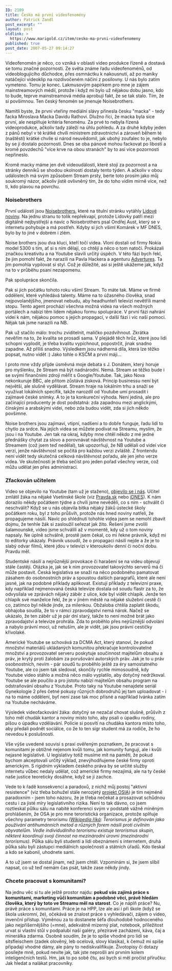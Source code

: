 ```yaml
---
ID: 2109
title: Česko má první videofenomény
author: Patrick Zandl
post_excerpt: ""
layout: post
oldlink: >
  https://www.marigold.cz/item/cesko-ma-prvni-videofenomeny
published: true
post_date: 2007-05-27 09:14:27
---
```

Videofenomén je něco, co vzniká v oblasti video produkce řízeně a dostavá se tomu značné pozornosti. Ze světa známe řadu videofenoménů, od videoblogujícího důchodce, přes osmnáctku k nakousnutí, až po maníky natáčející videoklip na rozdivočeném náčiní z posilovny. U nás bylo zatím vymeteno. Tomu je konec. Lakmusovým papírkem pro mne je zájem mainstreamových médií, protože i když mi bylo už nějakou dobu jasno, kdo to bude, teprve mainstreamová média aprobují fakt, že se tak stalo. Tím, že si povšimnou. Ten český fenomén se jmenuje Noisebrothers. 

Namítli byste, že první vteřiny mediální slávy přinesla česku "macka" - tedy facka Miroslava Macka Davidu Rathovi. Dlužno říci, že macka byla sice první, ale nesplňuje kritéria fenoménu. Za prvé to nebyla řízená videoprodukce, ačkoliv tady záleží na úhlu pohledu. A za druhé kdyby jeden z pánů nebyl v té krátké chvíli ministrem zdravotnictví a zároveň během té (naštěstí) krátké chvíle si národ neuvědomil, jak ubohý zoufalec to je, nebylo by se jí dostalo pozornosti. Dnes se oba pánové mohou fackovat po libosti a kromě povzdechů "více krve na obou stranách" by to asi více pozornosti nepřineslo. 

Kromě macky máme jen dvě videoudálosti, které stojí za pozornost a na stránky denníků se shodou okolností dostaly tento týden. A ačkoliv v obou událostech má svým způsobem Stream prsty, berte toto prosím jako můj soukromý názor, ačkoliv jistě ovlivněný tím, že do toho vidím mírně více, než ti, kdo plavou na povrchu. 
<!--more-->

<h3>Noisebrothers</h3>

První událostí jsou <a href="http://www.stream.cz/profil/noisebrothers">Noisebrothers</a>, které na titulní stránku vytáhly <a href="http://lidovky.zpravy.cz/pane-cunku-znate-noisebrothers-d3n-/ln_noviny.asp?c=A070525_000102_ln_noviny_sko&klic=219506&mes=070525_0">Lidové noviny</a>. Na jednu stranu to tolik nepřekvapí, protože Lidovky patří mezi digitálně nejbystřejší a navíc o Noisebrothers psal Ondřej Aust, který se v internetu pohybuje a má postřeh. Kdyby si jich všiml Komárek v MF DNES, bylo by to jiné v dobrém i zlém. 

Noise brothers jsou dva kluci, kteří točí videa. Vloni dostali od firmy Nokia model 5300 s tím, ať si s ním dělají, co chtějí a něco o tom natočí. Prokázali značkou kreativitu a na Youtube slavili určitý úspěch. V této fázi bych řekl, že jim pomohl fakt, že narazili na Pavla Hackera a agenturu <a href="http://www.advertures.cz">Advertures</a>. Ta jim pomohla vypilovat si styl. Což je důležité, asi si ještě ukážeme jak, když na to v průběhu psaní nezapomenu. 

Pak spolupráce skončila. 

Pak si jich počátku tohoto roku všiml Stream. To máte tak. Máme ve firmě oddělení, které vyhledává talenty. Máme na to úžasného člověka, snad nejpovolanějšího, jmenovat nebudu, aby headhunteři televizí nevětřili marně stopu. Tento agent prochází všechna možná videa na všech možných portálech a nabízí těm lidem nějakou formu spolupráce. V první fázi nahrání videí k nám, nějakou pomoc s jejich propagací, v další fázi i víc naší pomoci. Nějak tak jsme narazili na NB.

Pak už stačilo málo: trochu zviditelnit, maličko pozdvihnout. Zkrátka nevěřím na to, že kvalita se prosadí sama. V plejádě těch hrůz, které jsou lidi schopni vyplodit, je třeba kvalitu vypíchnout, popostrčit, jinak snadno zapadne. Až příliš snadno. Výsledkem jsou nádherná díla, která lze těžko popsat, nutno vidět :) Jako tohle o KSČM a první máji...

<script src="http://www.stream.cz/include/3650?w=400&h=300"></script>

I proto mne vždy přijde úsměvná moje debata s J. Donátem, který horuje pro myšlenku, že Stream má být nadnárodní. Nemá. Stream se těžko bude i se svými finančními zdroji měřit s Google/Youtube. Tak, jako Nova nekonkuruje BBC, ale přitom zůstává zisková. Princip businessu není být největší, ale slušně vydělávat. Stream hraje na lokálním trhu a snaží se využívat lokálních specifik, takže narozdíl od Youtube umí prosadit i zajímavé české snímky. A to je ta konkureční výhoda. Není jediná, ale pro začínající producenty je dost podstatná: zda zapadnou mezi anglickými, čínskými a arabskými videi, nebo zda budou vidět, zda si jich někdo povšimne. 

Noise brothers jsou zajímaví, vtipní, nadšení a to dobře funguje, řadu lidí to chytlo za srdce. Na jejich videa se můžete podívat na Streamu, myslím, že jsou i na Youtube. Jen tak na okraj, kdyby mne chtěl někdo z mé jedné přednášky chytat za slovo a porovnávat návštěvnost na Youtube a Streamem (což jsem teď nedělal), tak upozorňuji, že NB udělali od videí více verzí, jenže návštěvnost se počítá pro každou verzi zvláště. Z frontendu není vidět tedy skutečná celková návštěvnost pořadu, ale jen jeho verze videa. Ve skutečnosti je třeba sečíst pro jeden pořad všechny verze, což můžu udělat jen přes administraci. 

<h3>Zfackován učitelem</h3>

Video se objevilo na Youtube (tam už je staženo), <a href="http://www.stream.cz/video/4210-ucitel-mlati-zaka/0">objevilo se i nás</a>. Učitel zmlátil žáka na nějaké Vsetínské škole (viz <a href="http://spravy.pravda.sk/sk_ckronika.asp?c=A070526_201308_sk_ckronika_p12">Pravda.sk</a> nebo <a href="http://zpravy.idnes.cz/ucitel-mlatil-zaka-nahravka-napadeni-zajima-policii-fhj-/krimi.asp?c=A070525_115344_krimi_joh">iDNES</a>). K nám dorazilo někdy počátkem týdne a chvíli jsme nevěděli, co s ním - schválit či neschválit? Když se u nás objevila bitka nějaký žáků ústecké školy počátkem roku, byl z toho průšvih, protože nás hned noviny natřeli, že propagujeme násilí. Navíc po shlédnutí tohohle videa jsem se nemohl zbavit dojmu, že tenhle žák si zasloužil seřezat jak žito. Řešení jsme zvolili šalamounské, video jsme schválili až v momentě, kdy už o tom noviny napsaly. Ne úplně schválně, prostě jsem čekal, co mi řekne právník, když mi to editorky ukázaly. Právník usoudil, že o propagaci násilí nejde a že je to slabý odvar filmů, které jdou v televizi v kteroukoliv denní či noční dobu. Pravdu měl. 

<script src="http://www.stream.cz/include/4210?w=400&h=300"></script>

Studentské násilí a nejrůznější provokace či harašení se na videu objevují stále častěji. Otázka je, jak se k nim provozovatel takovýchto serverů má či může postavit. Česká legislativa se snaží na něco podobného pamatovat zásahem do osobnostních práv a spoustou dalších paragrafů, které ale není jasné, jak na podobné příklady aplikovat. Existují příklady z televizní praxe, kdy například nejmenovaná česká televize dostala od soudu flastr za to, že odvysílala ve zprávách nějaký záběr z ulice, kde byl vidět chlapík. Jenže ten chlapík své manželce řekl, že je v jiném městě na nějaké služební cestě či co, zatímco byl někde jinde, za milenkou. Obžaloba chtěla zaplatit škodu, obhajoba soudila, že to v rámci  zpravodajství nemá nárok. Načež se ukázalo, že ten záběr už je pár dní starý, takže to není možné brát jako zpravodajství a televize prohrála. Zda to proběhlo přes nejrůznější odvolání a nabylo právní moci, už netuším, ale je vidět, jak jsou právní cestičky křivolaké. 

Americké Youtube se schovává za DCMA Act, který stanoví, že pokud množství materiálů ukládaných komunitou překračuje kontrolovatelné množství a provozovatel serveru poskytuje součinnost majitelům obsahu a práv, je krytý proti žalobám za porušování autorských práv. Jak je to u práv osobnostních, nevím - pár soudů tu proběhlo ještě za éry samostatného Youtube, ale co jsem tak sledoval, skončily rychle mimosoudně, kdy Youtube video stáhlo a možná něco málo vyplatilo, aby dotyčný nedržkoval. Youtube se ale poučilo a pro jistotu nabízí majitelům obsahu program na odstraňování obsahu z Youtube. Proto taky na Youtube nenajdete seriál Gynekologie 2 přes četné pokusy různých dobrodruhů jej tam uploadovat - i na to máme oddělení, byť není zase tak moc přísné a například Ivánka zatím na Youtube necháváme. 

Výsledek videofackování žáka: dotyčný se nezačal chovat slušně, průšvih z toho měl chudák kantor a noviny místo toho, aby psali o úpadku rodiny, píšou o úpadku vzdělávání. Policie si posvítí na chudáka kantora místo toho, aby předali podnět sociálce, co že to ten sígr student má za rodiče, že ho nevedou k poslušnosti. 

Vše výše uvedené souvisí s praxí ověřeným poznatkem, že pracovat s komunitami je obtížné nejenom kvůli tomu, jak komunity fungují, ale i kvůli nejasné legislativě. U legislativy totiž musíme mít na paměti, že pokud bychom akceptovali určitý výklad, znevýhodňujeme české firmy oproti americkým. S rigidním výkladem českého práva by se určité služby internetu vůbec nedaly udělat, což americké firmy nezajímá, ale na ty české naše justice teoreticky dosáhne, když se jí zachce. 

Vede to k řadě konsekvencí a paradoxů, z nichž můj postoj "aktivní resistence" (viz třeba bohužel stále nerozjetý <a href="http://www.osia.cz">projekt OSIA</a>) je tím nejméně paradoxním - jsem toho názoru, že je třeba nečekat a prosazovat schůdnou cestu i za jisté míry legislativního rizika. Není to tak dávno, co jsem roztleskal půlku sálu na nabité konferenci svým v podstatě vážně míněným prohlášením, že OSA je pro mne teroristická organizace, protože splňuje všechny parametry terorismu <i>(<a href="http://cs.wikipedia.org/wiki/Terorizmus">Wikipedia říká</a>: Terorismus je definován jako používání antihumánních metod a různých forem násilí proti civilním obyvatelům. Vedle individuálního terorismu existuje terorismus skupin, některé koordinují svoji činnost na mezinárodní úrovni (mezinárodní terorismus).</i> Půlka sálu byli studenti a lidi obeznámení s internetem, druhá půlka sálu byli zástupci mediálních společností a státních úřadů. Kdo tleskal a kdo se kabonil, uhodnete sami. 

A to už jsem se dostal jinam, než jsem chtěl. Vzpomínám si, že jsem slíbil napsat, co už teď nemám čas psát, takže zase někdy jindy.  

<h3>Chcete pracovat s komunitami?</h3>

Na jednu věc si tu ale ještě prostor najdu: <b>pokud vás zajímá práce s komunitami, marketing vůči komunitám a podobné věci, právě hledám člověka, který by toto ve Streamu měl na starost</b>. Co je náplň práce? Nu, právě práce s komunitami. Práce je na HPP, lze ale asi i při škole (když se škola uskromní, že), očekává se znalost práce s vyhledávači, zájem o video, invenční přístup. Výměnou za to dostanete šéfa dlouhodobě hodnoceného jako nejpříšernějšího (=mne), adekvátně mizerný plat, notebook, příležitost urvat si vlastní stůl v podpalubí naší galéry, přezíravé zacházení, káva, čaj a minerálka zdarma. Osobně soudím, že je to spíše vhodné pro lidi se sitsfleischem (zadek olověný, leb ocelová, slovy klasika), k čemuž mi spíše připadají vhodné dámy, ale pány to nediskvalifikuje. Životopisy či dotazy posílejte mně, pokud nevíte jak, tak jste neprošli ani prvním kolem inteligenčních testů. Hm, jak to po sobě čtu, asi bych si měl pročíst příručku: Jak hledat a nalákat pracovníky.